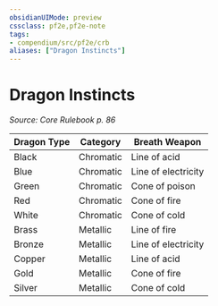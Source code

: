 ```yaml
---
obsidianUIMode: preview
cssclass: pf2e,pf2e-note
tags:
- compendium/src/pf2e/crb
aliases: ["Dragon Instincts"]
---
```

# Dragon Instincts  
*Source: Core Rulebook p. 86*  

| Dragon Type | Category | Breath Weapon |
|-------------|----------|---------------|
| Black | Chromatic | Line of acid |
| Blue | Chromatic | Line of electricity |
| Green | Chromatic | Cone of poison |
| Red | Chromatic | Cone of fire |
| White | Chromatic | Cone of cold |
| Brass | Metallic | Line of fire |
| Bronze | Metallic | Line of electricity |
| Copper | Metallic | Line of acid |
| Gold | Metallic | Cone of fire |
| Silver | Metallic | Cone of cold |